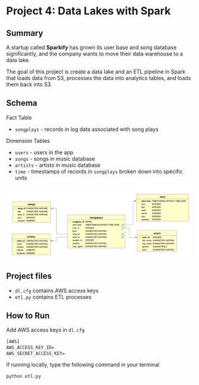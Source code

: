 # Project 4: Data Lakes with Spark

## Summary

A startup called **Sparkify** has grown its user base and song database significantly, and the company wants to move their data warehouse to a data lake. 

The goal of this project is create a data lake and an ETL pipeline in Spark that loads data from S3, processes the data into analytics tables, and loads them back into S3.

## Schema 

Fact Table

* `songplays` - records in log data associated with song plays 

Dimension Tables

* `users` - users in the app
* `songs` - songs in music database
* `artists` - artists in music database
* `time` - timestamps of records in `songplays` broken down into specific units

![ERD](Song_ERD.png)

## Project files

* `dl.cfg` contains AWS access keys
* `etl.py` contains ETL processes

## How to Run

Add AWS access keys in `dl.cfg`

```
[AWS]
AWS_ACCESS_KEY_ID=
AWS_SECRET_ACCESS_KEY=
```

If running locally, type the following command in your terminal

```
python etl.py
```
